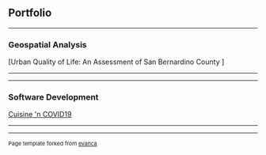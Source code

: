 ## Portfolio

---

### Geospatial Analysis 

[Urban Quality of Life: An Assessment of San Bernardino County
]


---


---

### Software Development 

[Cuisine 'n COVID19](http://example.com/)


---




---
<p style="font-size:11px">Page template forked from <a href="https://github.com/evanca/quick-portfolio">evanca</a></p>
<!-- Remove above link if you don't want to attibute -->
